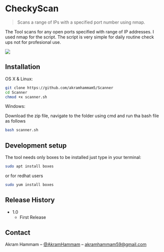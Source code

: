 # CheckyScan
> Scans a range of IPs with a specified port number using nmap.


The Tool scans for any open ports specified with range of IP addresses. I used nmap for the script. The script is very simple for daily routine check ups not for profesional use. 

![](header.png)

## Installation

OS X & Linux:

```sh
git clone https://github.com/akramhammam5/Scanner
cd Scanner
chmod +x scanner.sh
```

Windows:

Download the zip file, navigate to the folder using cmd and run tha bash file as follows

```sh
bash scanner.sh
```

## Development setup

The tool needs only boxes to be installed just type in your terminal: 

```sh
sudo apt install boxes
```
or for redhat users
```sh
sudo yum install boxes
```


## Release History

* 1.0
    * First Release

## Contact

Akram Hammam – [@AkramHammam](https://twitter.com/dbader_org) – akramhammam59@gmail.com



 
